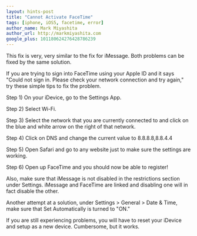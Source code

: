 ```yaml
---
layout: hints-post
title: "Cannot Activate FaceTime"
tags: [iphone, iOS5, facetime, error]
author_name: Mark Miyashita
author_url: http://markmiyashita.com
google_plus: 101180624276428786239
---
```


This fix is very, very similar to the fix for iMessage. Both problems can be fixed by the same solution.

If you are trying to sign into FaceTime using your Apple ID and it says "Could not sign in. Please check your network connection and try again," try these simple tips to fix the problem.

Step 1) On your iDevice, go to the Settings App.

Step 2) Select Wi-Fi.

Step 3) Select the network that you are currently connected to and click on the blue and white arrow on the right of that network.

Step 4) Click on DNS and change the current value to 8.8.8.8,8.8.4.4

Step 5) Open Safari and go to any website just to make sure the settings are working.

Step 6) Open up FaceTime and you should now be able to register!

Also, make sure that iMessage is not disabled in the restrictions section under Settings. iMessage and FaceTime are linked and disabling one will in fact disable the other.

Another attempt at a solution, under Settings > General > Date & Time, make sure that Set Automatically is turned to "ON."

If you are still experiencing problems, you will have to reset your iDevice and setup as a new device. Cumbersome, but it works. 